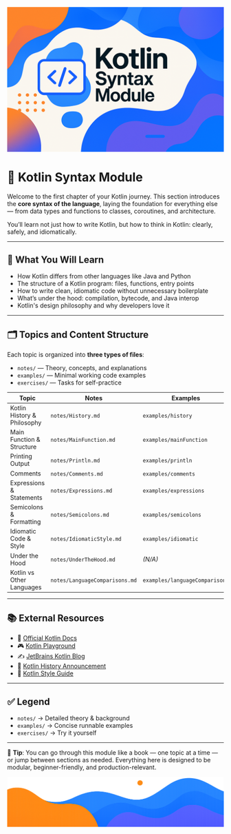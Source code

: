 <div align="center">
  <picture>
    <source media="(prefers-color-scheme: dark)" srcset="../../../../../../images/SyntaxModule.png">
    <img alt="Gradle Logo" src="../../../../../../images/SyntaxModule.png">
  </picture>
</div>

# 🧠 Kotlin Syntax Module

Welcome to the first chapter of your Kotlin journey. This section introduces the **core syntax of the language**, laying the foundation for everything else — from data types and functions to classes, coroutines, and architecture.

You’ll learn not just how to write Kotlin, but how to think in Kotlin: clearly, safely, and idiomatically.

---

## 📘 What You Will Learn

- How Kotlin differs from other languages like Java and Python
- The structure of a Kotlin program: files, functions, entry points
- How to write clean, idiomatic code without unnecessary boilerplate
- What’s under the hood: compilation, bytecode, and Java interop
- Kotlin's design philosophy and why developers love it

---

## 🗂️ Topics and Content Structure

Each topic is organized into **three types of files**:

- `notes/` — Theory, concepts, and explanations
- `examples/` — Minimal working code examples
- `exercises/` — Tasks for self-practice

| Topic                       | Notes                          | Examples                       | Exercises                       |
|----------------------------|----------------------------------|--------------------------------|---------------------------------|
| Kotlin History & Philosophy| `notes/History.md`              | `examples/history`             | `exercises/history`             |
| Main Function & Structure  | `notes/MainFunction.md`         | `examples/mainFunction`        | `exercises/mainFunction`        |
| Printing Output            | `notes/Println.md`              | `examples/println`             | `exercises/println`             |
| Comments                   | `notes/Comments.md`             | `examples/comments`            | `exercises/comment`             |
| Expressions & Statements   | `notes/Expressions.md`          | `examples/expressions`         | `exercises/expressions`         |
| Semicolons & Formatting    | `notes/Semicolons.md`           | `examples/semicolons`          | `exercises/semicolons`          |
| Idiomatic Code & Style     | `notes/IdiomaticStyle.md`       | `examples/idiomatic`           | `exercises/idiomatic`           |
| Under the Hood             | `notes/UnderTheHood.md`         | *(N/A)*                        | *(N/A)*                         |
| Kotlin vs Other Languages  | `notes/LanguageComparisons.md`  | `examples/languageComparisons` | `exercises/languageComparisons` |

---

## 📚 External Resources

- 🔗 [Official Kotlin Docs](https://kotlinlang.org/docs/home.html)
- 🎮 [Kotlin Playground](https://play.kotlinlang.org/)
- ✍️ [JetBrains Kotlin Blog](https://blog.jetbrains.com/kotlin/)
- 📜 [Kotlin History Announcement](https://blog.jetbrains.com/kotlin/2011/07/hello-world-2/)
- 📏 [Kotlin Style Guide](https://kotlinlang.org/docs/coding-conventions.html)

---

## ✅ Legend

- `notes/` → Detailed theory & background
- `examples/` → Concise runnable examples
- `exercises/` → Try it yourself

---

📌 **Tip**: You can go through this module like a book — one topic at a time — or jump between sections as needed. Everything here is designed to be modular, beginner-friendly, and production-relevant.

<div align="center">
  <picture>
    <source media="(prefers-color-scheme: dark)" srcset="../../../../../../images/EndingLow.png">
    <img alt="Gradle Logo" src="../../../../../../images/EndingLow.png">
  </picture>
</div>